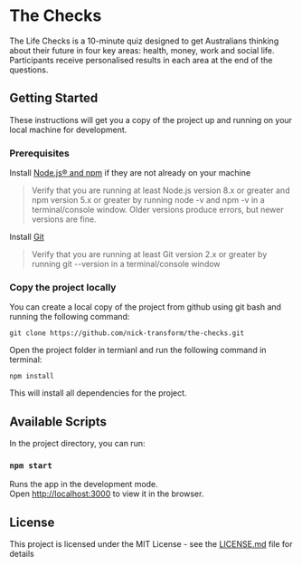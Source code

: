 # The Checks

The Life Checks is a 10-minute quiz designed to get Australians thinking about their future in four key areas: health, money, work and social life. Participants receive personalised results in each area at the end of the questions.

## Getting Started

These instructions will get you a copy of the project up and running on your local machine for development.

### Prerequisites

Install [Node.js® and npm](https://nodejs.org/en/download/) if they are not already on your machine
>Verify that you are running at least Node.js version 8.x or greater and npm version 5.x or greater by running node -v and npm -v in a terminal/console window. Older versions produce errors, but newer versions are fine.

Install [Git](https://git-scm.com/downloads)
> Verify that you are running at least Git version 2.x or greater by running git --version in a terminal/console window
### Copy the project locally

You can create a local copy of the project from github using git bash and running the following command:

```
git clone https://github.com/nick-transform/the-checks.git
```

Open the project folder in termianl and run the following command in terminal:

```
npm install
```
This will install all dependencies for the project.

## Available Scripts

In the project directory, you can run:

### `npm start`

Runs the app in the development mode.<br>
Open [http://localhost:3000](http://localhost:3000) to view it in the browser.

## License

This project is licensed under the MIT License - see the [LICENSE.md](LICENSE.md) file for details

